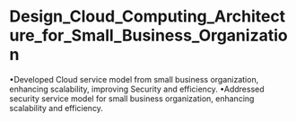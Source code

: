 # Design_Cloud_Computing_Architecture_for_Small_Business_Organization
•Developed Cloud service model from small business organization, enhancing scalability, improving Security  and efficiency. •Addressed security service model for small business organization, enhancing scalability and efficiency.
